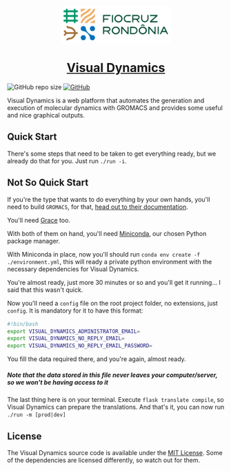 <p align="center">
    <a href="https://www.rondonia.fiocruz.br/laboratorios/bioinformatica-e-quimica-medicinal/" target="_blank">
        <img alt="Fiocruz Rondônia" src="./app/static/img/fiocruz-ro.png" style="display: block; margin: 0 auto; margin-bottom: 20px;"  width="50%" />
    </a>
</p>

<a href="http://visualdynamics.fiocruz.br/" target="_blank">
    <h1 align="center">Visual Dynamics</h1>
</a>

![GitHub repo size](https://img.shields.io/github/repo-size/LABIOQUIM/visualdynamics)
[![GitHub](https://img.shields.io/github/license/LABIOQUIM/visualdynamics)](https://github.com/LABIOQUIM/visualdynamics/blob/master/LICENSE)

Visual Dynamics is a web platform that automates the generation and execution of molecular dynamics with GROMACS and provides some useful and nice graphical outputs.

## Quick Start
There's some steps that need to be taken to get everything ready, but we already do that for you. Just run `./run -i`.

## Not So Quick Start
If you're the type that wants to do everything by your own hands, you'll need to build `GROMACS`, for that, [head out to their documentation](https://manual.gromacs.org/).

You'll need [Grace](https://plasma-gate.weizmann.ac.il/Grace/) too.

With both of them on hand, you'll need [Miniconda](https://docs.conda.io/en/latest/miniconda.html#installing), our chosen Python package manager.

With Miniconda in place, now you'll should run `conda env create -f ./environment.yml`, this will ready a private python environment with the necessary dependencies for Visual Dynamics.

You're almost ready, just more 30 minutes or so and you'll get it running... I said that this wasn't quick.

Now you'll need a `config` file on the root project folder, no extensions, just `config`. It is mandatory for it to have this format:
```bash
#!bin/bash
export VISUAL_DYNAMICS_ADMINISTRATOR_EMAIL=
export VISUAL_DYNAMICS_NO_REPLY_EMAIL=
export VISUAL_DYNAMICS_NO_REPLY_EMAIL_PASSWORD=
```
You fill the data required there, and you're again, almost ready.
##### Note that the data stored in this file never leaves your computer/server, so we won't be having access to it

The last thing here is on your terminal. Execute `flask translate compile`, so Visual Dynamics can prepare the translations. And that's it, you can now run `./run -m [prod|dev]`
## License
The Visual Dynamics source code is available under the [MIT License](./LICENSE). Some of the dependencies are licensed differently, so watch out for them.
